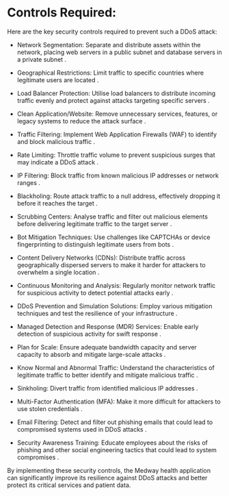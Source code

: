 # Controls Required:

Here are the key security controls required to prevent such a DDoS attack:

- Network Segmentation: Separate and distribute assets within the network, placing web servers in a public subnet and database servers in a private subnet .

- Geographical Restrictions: Limit traffic to specific countries where legitimate users are located .

- Load Balancer Protection: Utilise load balancers to distribute incoming traffic evenly and protect against attacks targeting specific servers .

- Clean Application/Website: Remove unnecessary services, features, or legacy systems to reduce the attack surface .

- Traffic Filtering: Implement Web Application Firewalls (WAF) to identify and block malicious traffic .

- Rate Limiting: Throttle traffic volume to prevent suspicious surges that may indicate a DDoS attack .

- IP Filtering: Block traffic from known malicious IP addresses or network ranges .

- Blackholing: Route attack traffic to a null address, effectively dropping it before it reaches the target .

- Scrubbing Centers: Analyse traffic and filter out malicious elements before delivering legitimate traffic to the target server .

- Bot Mitigation Techniques: Use challenges like CAPTCHAs or device fingerprinting to distinguish legitimate users from bots .

- Content Delivery Networks (CDNs): Distribute traffic across geographically dispersed servers to make it harder for attackers to overwhelm a single location .

- Continuous Monitoring and Analysis: Regularly monitor network traffic for suspicious activity to detect potential attacks early .

- DDoS Prevention and Simulation Solutions: Employ various mitigation techniques and test the resilience of your infrastructure .

- Managed Detection and Response (MDR) Services: Enable early detection of suspicious activity for swift response .

- Plan for Scale: Ensure adequate bandwidth capacity and server capacity to absorb and mitigate large-scale attacks .

- Know Normal and Abnormal Traffic: Understand the characteristics of legitimate traffic to better identify and mitigate malicious traffic .

- Sinkholing: Divert traffic from identified malicious IP addresses .

- Multi-Factor Authentication (MFA): Make it more difficult for attackers to use stolen credentials .

- Email Filtering: Detect and filter out phishing emails that could lead to compromised systems used in DDoS attacks .

- Security Awareness Training: Educate employees about the risks of phishing and other social engineering tactics that could lead to system compromises .


By implementing these security controls, the Medway health application can significantly improve its resilience against DDoS attacks and better protect its critical services and patient data.
